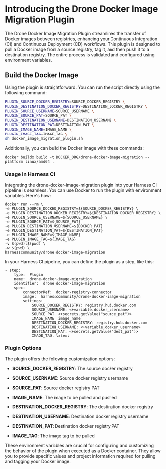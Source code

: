 # Introducing the Drone Docker Image Migration Plugin

The Drone Docker Image Migration Plugin streamlines the transfer of Docker images between registries, enhancing your Continuous Integration (CI) and Continuous Deployment (CD) workflows. This plugin is designed to pull a Docker image from a source registry, tag it, and then push it to a destination registry. The entire process is validated and configured using environment variables.

## Build the Docker Image

Using the plugin is straightforward. You can run the script directly using the following command:

```sh
PLUGIN_SOURCE_DOCKER_REGISTRY=SOURCE_DOCKER_REGISTRY \
PLUGIN_DESTINATION_DOCKER_REGISTRY=DESTINATION_DOCKER_REGISTRY \
PLUGIN_SOURCE_USERNAME=SOURCE_USERNAME \
PLUGIN_SOURCE_PAT=SOURCE_PAT \
PLUGIN_DESTINATION_USERNAME=DESTINATION_USERNAME \
PLUGIN_DESTINATION_PAT=DESTINATION_PAT \
PLUGIN_IMAGE_NAME=IMAGE_NAME \
PLUGIN_IMAGE_TAG=IMAGE_TAG \
sh docker_image_migration_plugin.sh
```

Additionally, you can build the Docker image with these commands:

    docker buildx build -t DOCKER_ORG/drone-docker-image-migration --platform linux/amd64 .

### Usage in Harness CI

Integrating the drone-docker-image-migration plugin into your Harness CI pipeline is seamless. You can use Docker to run the plugin with environment variables. Here's how:

    docker run --rm \
    -e PLUGIN_SOURCE_DOCKER_REGISTRY=${SOURCE_DOCKER_REGISTRY} \
    -e PLUGIN_DESTINATION_DOCKER_REGISTRY=${DESTINATION_DOCKER_REGISTRY} \
    -e PLUGIN_SOURCE_USERNAME=${SOURCE_USERNAME} \
    -e PLUGIN_SOURCE_PAT=${SOURCE_PAT}
    -e PLUGIN_DESTINATION_USERNAME=${DOCKER_PAT}
    -e PLUGIN_DESTINATION_PAT=${DESTINATION_PAT}
    -e PLUGIN_IMAGE_NAME=${IMAGE_NAME}
    -e PLUGIN_IMAGE_TAG=${IMAGE_TAG}
    -v $(pwd):$(pwd) \
    -w $(pwd) \
    harnesscommunity/drone-docker-image-migration

In your Harness CI pipeline, you can define the plugin as a step, like this:

    - step:
        type:  Plugin
        name:  drone-docker-image-migration
        identifier:  drone-docker-image-migration
        spec:
            connectorRef:  docker-registry-connector
            image:  harnesscommunity/drone-docker-image-migration
            settings:
                SOURCE_DOCKER_REGISTRY: registry.hub.docker.com
                SOURCE_USERNAME: <+variable.docker_username>
                SOURCE_PAT: <+secrets.getValue("source_pat")>
                IMAGE_NAME: image_name
                DESTINATION_DOCKER_REGISTRY: registry.hub.docker.com
                DESTINATION_USERNAME: <+variable.docker_username>
                DESTINATION_PAT: <+secrets.getValue("dest_pat")>
                IMAGE_TAG: latest

### Plugin Options

The plugin offers the following customization options:

- **SOURCE_DOCKER_REGISTRY**: The source docker registry

- **SOURCE_USERNAME**: Source docker registry username

- **SOURCE_PAT**: Source docker registry PAT

- **IMAGE_NAME**: The image to be pulled and pushed

- **DESTINATION_DOCKER_REGISTRY**: The destination docker registry

- **DESTINATION_USERNAME**: Destination docker registry username

- **DESTINATION_PAT**: Destination docker registry PAT

- **IMAGE_TAG**: The image tag to be pulled

These environment variables are crucial for configuring and customizing the behavior of the plugin when executed as a Docker container. They allow you to provide specific values and project information required for pulling and tagging your Docker image.
